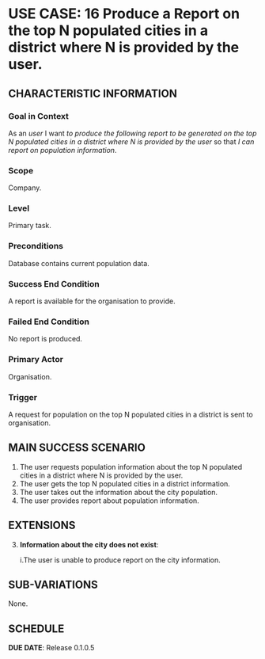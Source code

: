 # USE CASE: 16 Produce a Report on the top N populated cities in a district where N is provided by the user.


## CHARACTERISTIC INFORMATION

### Goal in Context

As an *user* I want *to produce the following report to be generated
on the top N populated cities in a district where N is provided by the user* so that *I can report on population information*.

### Scope

Company.

### Level

Primary task.

### Preconditions

Database contains current population data.

### Success End Condition

A report is available for the organisation to provide.

### Failed End Condition

No report is produced.

### Primary Actor

Organisation.

### Trigger

A request for population on the top N populated cities in a district is sent to organisation.

## MAIN SUCCESS SCENARIO

1. The user requests population information about the top N populated cities in a district where N is provided by the user.
2. The user gets the top N populated cities in a district information.
3. The user takes out the information about the city population.
4. The user provides report about population information.

## EXTENSIONS

3. **Information about the city does not exist**:

   i.The user is unable to produce report on the city information.

## SUB-VARIATIONS

None.

## SCHEDULE

**DUE DATE**: Release 0.1.0.5
